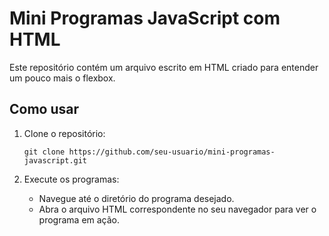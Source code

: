 <h1>Mini Programas JavaScript com HTML</h1>
    <p>Este repositório contém um arquivo escrito em HTML criado para entender um pouco mais o flexbox.</p>
    <h2>Como usar</h2>
    <ol>
        <li>Clone o repositório:</li>
        <pre><code>git clone https://github.com/seu-usuario/mini-programas-javascript.git</code></pre>
        <li>Execute os programas:</li>
        <ul>
            <li>Navegue até o diretório do programa desejado.</li>
            <li>Abra o arquivo HTML correspondente no seu navegador para ver o programa em ação.</li>
        </ul>
    </ol>
